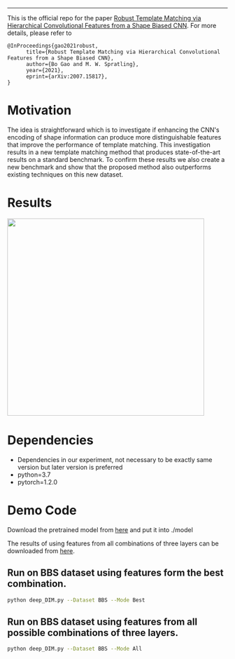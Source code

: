 ***
This is the official repo for the paper [Robust Template Matching via Hierarchical Convolutional Features from a Shape Biased CNN](https://arxiv.org/abs/2007.15817). For more details, please refer to 

```
@InProceedings{gao2021robust,
      title={Robust Template Matching via Hierarchical Convolutional Features from a Shape Biased CNN}, 
      author={Bo Gao and M. W. Spratling},
      year={2021},
      eprint={arXiv:2007.15817},
}
```
# Motivation
The idea is straightforward which is to investigate if enhancing the CNN's encoding of shape information can produce more distinguishable features that improve the performance of template matching. This investigation results in a new template matching method that produces state-of-the-art results on a standard benchmark. To confirm these results we also create a new benchmark and show that the proposed method also outperforms existing techniques on this new dataset. 
# Results 
<img src="https://raw.githubusercontent.com/iminfine/Deep-DIM/master/figure/results.PNG" width="450"/> 

# Dependencies
- Dependencies in our experiment, not necessary to be exactly same version but later version is preferred
- python=3.7
- pytorch=1.2.0
# Demo Code
Download the pretrained model from [here](https://drive.google.com/file/d/1bx2oDhnD9gUA5jhzgGXRmynhh4XPyBGV/view?usp=sharing) and put it into ./model 

The results of using features from all combinations of three layers can be downloaded from [here](https://drive.google.com/file/d/1b4O1At_q7Q-Ib6drlLFEcv5iSY4O4uBx/view?usp=sharing).
## Run on BBS dataset using features form the best combination.
```bash
python deep_DIM.py --Dataset BBS --Mode Best 
```
## Run on BBS dataset using features from all possible combinations of three layers.
```bash
python deep_DIM.py --Dataset BBS --Mode All 
```
